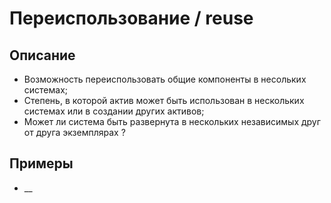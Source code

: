 
# Переиспользование / reuse
## Описание
- Возможность переиспользовать общие компоненты в несольких системах;
- Степень, в которой актив может быть использован в нескольких системах или в создании других активов;
- Может ли система быть развернута в нескольких независимых друг от друга экземплярах ?
## Примеры
- __